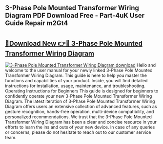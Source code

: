 ## 3-Phase Pole Mounted Transformer Wiring Diagram PDF Download Free - Part-4uK User Guide Repair m2Gt4

# <h2><a href="http://dfro51m.blite.top/?on=3-Phase+Pole+Mounted+Transformer+Wiring+Diagram">🔗Download New 👉🔴 3-Phase Pole Mounted Transformer Wiring Diagram</a></h2>

[![3-Phase Pole Mounted Transformer Wiring Diagram download](https://i.imgur.com/lujVjoI.png)](http://dfro51m.blite.top/?on=3-Phase+Pole+Mounted+Transformer+Wiring+Diagram)
Hello and welcome to the user manual for your newly linked 3-Phase Pole Mounted Transformer Wiring Diagram. This guide is here to help you master the functions and capabilities of your product. Inside, you will find detailed instructions for installation, usage, maintenance, and troubleshooting. Operating Instructions for Beginners This guide is designed for beginners to confidently operate your new 3-Phase Pole Mounted Transformer Wiring Diagram. The latest iteration of 3-Phase Pole Mounted Transformer Wiring Diagram offers users an extensive collection of advanced features, such as gesture recognition, hands-free operation, multi-device compatibility, and personalized recommendations. We trust that the 3-Phase Pole Mounted Transformer Wiring Diagram has been a clear and concise resource in your efforts to learn the ins and outs of your new device. In case of any queries or concerns, please do not hesitate to reach out to our customer service team.

